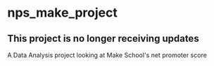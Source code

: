 # nps_make_project
## This project is no longer receiving updates

A Data Analysis project looking at Make School's net promoter score
